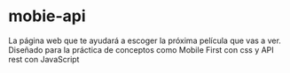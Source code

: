 # mobie-api
La página web que te ayudará a escoger la próxima película que vas a ver. Diseñado para la práctica de conceptos como Mobile First con css y API rest con JavaScript
